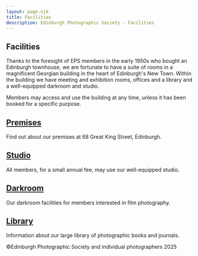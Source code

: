 ```yaml
---
layout: page.njk
title: Facilities
description: Edinburgh Photographic Society - Facilities
---
```


## Facilities

Thanks to the foresight of EPS members in the early 1950s who bought an Edinburgh townhouse, we are fortunate to have a suite of rooms in a magnificent Georgian building in the heart of Edinburgh's New Town. Within the building we have meeting and exhibition rooms, offices and a library and a well-equipped darkroom and studio.

Members may access and use the building at any time, unless it has been booked for a specific purpose.

## [Premises](/premises)

Find out about our premises at 68 Great King Street, Edinburgh.

## [Studio](/studio/)

All members, for a small annual fee, may use our well-equipped studio.

## [Darkroom](/darkroom/)

Our darkroom facilities for members interested in film photography.

## [Library](/library/)

Information about our large library of photographic books and journals.

<p class="text-sm mt-12">©Edinburgh Photographic Society and individual photographers 2025</p>